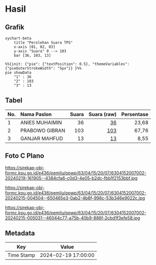 # Hasil

## Grafik

```mermaid
xychart-beta
    title "Perolehan Suara TPS"
    x-axis [01, 02, 03]
    y-axis "Suara" 0 --> 103
    bar [36, 103, 13]
```

```mermaid
%%{init: {"pie": {"textPosition": 0.5}, "themeVariables": {"pieOuterStrokeWidth": "5px"}} }%%
pie showData
    "1" : 36
    "2" : 103
    "3" : 13
```

## Tabel

| No. | Nama Paslon    | Suara | Suara (raw) | Persentase |
|:--- |:-------------- | -----:| -----------:| ----------:|
| 1   | ANIES MUHAIMIN | 36    | [36][p-1]   | 23,68      |
| 2   | PRABOWO GIBRAN | 103   | [103][p-2]  | 67,76      |
| 3   | GANJAR MAHFUD  | 13    | [13][p-3]   | 8,55       |


[p-1]: https://github.com/gigit-pemilu/pemilu-2024/blob/main/pilpres/hitung-suara/sub/63-kalimantan-selatan/sub/04-barito-kuala/sub/15-marabahan/sub/2007-antar-jaya/sub/002-tps/sub/paslon-1.txt
[p-2]: https://github.com/gigit-pemilu/pemilu-2024/blob/main/pilpres/hitung-suara/sub/63-kalimantan-selatan/sub/04-barito-kuala/sub/15-marabahan/sub/2007-antar-jaya/sub/002-tps/sub/paslon-2.txt
[p-3]: https://github.com/gigit-pemilu/pemilu-2024/blob/main/pilpres/hitung-suara/sub/63-kalimantan-selatan/sub/04-barito-kuala/sub/15-marabahan/sub/2007-antar-jaya/sub/002-tps/sub/paslon-3.txt

## Foto C Plano

https://sirekap-obj-formc.kpu.go.id/e436/pemilu/ppwp/63/04/15/20/07/6304152007002-20240219-161905--4384cfa6-c0d3-4e05-b2dc-fbb1f2153bbf.jpg

https://sirekap-obj-formc.kpu.go.id/e436/pemilu/ppwp/63/04/15/20/07/6304152007002-20240215-004504--650465e3-0ab2-4b8f-998c-53b346e9022c.jpg

https://sirekap-obj-formc.kpu.go.id/e436/pemilu/ppwp/63/04/15/20/07/6304152007002-20240215-005031--46044c77-a75b-40b9-886f-2cbd1f3efe58.jpg


## Metadata

| Key        | Value               |
| ---------- | ------------------- |
| Time Stamp | 2024-02-19 17:00:00 |



